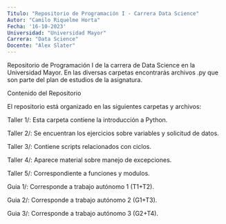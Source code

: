 ```yaml
---
Titulo: "Repositorio de Programación I - Carrera Data Science"
Autor: "Camilo Riquelme Horta"
Fecha: '16-10-2023'
Universidad: "Universidad Mayor"
Carrera: "Data Science" 
Docente: "Alex Slater" 
---
```


Repositorio de Programación I de la carrera de Data Science en la Universidad Mayor. 
En las diversas carpetas encontrarás archivos .py que son parte del plan de estudios de la asignatura.

Contenido del Repositorio

El repositorio está organizado en las siguientes carpetas y archivos:

Taller 1/: Esta carpeta contiene la introducción a Python.

Taller 2/: Se encuentran los ejercicios sobre variables y solicitud de datos.

Taller 3/: Contiene scripts relacionados con ciclos.

Taller 4/: Aparece material sobre manejo de excepciones.

Taller 5/: Correspondiente a funciones y modulos.

Guia 1/: Corresponde a trabajo autónomo 1 (T1+T2).

Guia 2/: Corresponde a trabajo autónomo 2 (G1+T3).

Guia 3/: Corresponde a trabajo autónomo 3 (G2+T4).